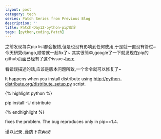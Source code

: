 ```yaml
---
layout: post
category: tech
series: Patch Series from Previous Blog
description: ''
title: Patch-Day12-python-pip错误
tags: [python,coding,Patch]
---
```


之前发现每次pip list都会报错,但是也没有影响到任何使用,于是就一直没有管过~今天研究django,顺带就一起fix了~
其实很简单,google了一下就发现在pip的github页面已经有了这个issue~<a href="https://github.com/pypa/pip/issues/1093" target="_blank">here</a>

看错误描述的话,应该是版本问题所致,一个命令就可以修复了~

It happens when you install distribute using http://python-distribute.org/distribute_setup.py script. 


{% highlight python %}

pip install -U distribute

{% endhighlight %}

fixes the problem. The bug reproduces only in pip==1.4. 

谨以记录 ,谨防下次再现!
